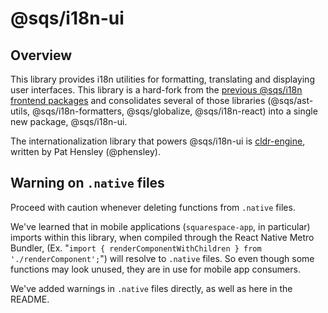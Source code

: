 # @sqs/i18n-ui

## Overview

This library provides i18n utilities for formatting, translating and displaying
user interfaces. This library is a hard-fork from the [previous @sqs/i18n frontend
packages](https://code.squarespace.net/projects/WEBM/repos/sqs-i18n/browse) and
consolidates several of those libraries (@sqs/ast-utils, @sqs/i18n-formatters,
@sqs/globalize, @sqs/i18n-react) into a single new package, @sqs/i18n-ui.

The internationalization library that powers @sqs/i18n-ui is [cldr-engine](https://github.com/phensley/cldr-engine),
written by Pat Hensley (@phensley).

## Warning on `.native` files
Proceed with caution whenever deleting functions from `.native` files.

We've learned that in mobile applications (`squarespace-app`, in particular)
imports within this library, when compiled through the React Native Metro Bundler,
(Ex. "`import { renderComponentWithChildren } from './renderComponent';`") will resolve to
`.native` files. So even though some functions may look unused, they are in use for mobile app consumers.

We've added warnings in `.native` files directly, as well as here in the README.